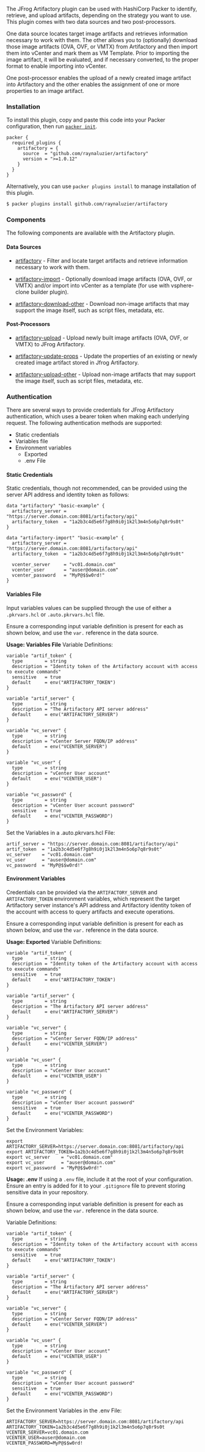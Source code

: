 The JFrog Artifactory plugin can be used with HashiCorp Packer to identify, retrieve, and upload artifacts, depending on the strategy you want to use. This plugin comes with two data sources and two post-processors. 

One data source locates target image artifacts and retrieves information necessary to work with them. The other allows you to (optionally) download those image artifacts (OVA, OVF, or VMTX) from Artifactory and then import them into vCenter and mark them as VM Template. Prior to importing the image artifact, it will be evaluated, and if necessary converted, to the proper format to enable importing into vCenter.

One post-processor enables the upload of a newly created image artifact into Artifactory and the other enables the assignment of one or more properties to an image artifact.


### Installation

To install this plugin, copy and paste this code into your Packer configuration, then run [`packer init`](https://www.packer.io/docs/commands/init).

```hcl
packer {
  required_plugins {
    artifactory = {
      source  = "github.com/raynaluzier/artifactory"
      version = ">=1.0.12"
    }
  }
}
```

Alternatively, you can use `packer plugins install` to manage installation of this plugin.

```sh
$ packer plugins install github.com/raynaluzier/artifactory
```

### Components

The following components are available with the Artifactory plugin.

#### Data Sources

- [artifactory](https://github.com/raynaluzier/packer-plugin-artifactory/blob/main/docs/datasources/datasource.mdx) - Filter and locate target artifacts and retrieve information necessary to work with them.

- [artifactory-import](https://github.com/raynaluzier/packer-plugin-artifactory/blob/main/docs/datasources/artifact_import.mdx) - Optionally download image artifacts (OVA, OVF, or VMTX) and/or import into vCenter as a template (for use with vsphere-clone builder plugin).

- [artifactory-download-other](https://github.com/raynaluzier/packer-plugin-artifactory/blob/main/docs/datasources/download_other.mdx) - Download non-image artifacts that may support the image itself, such as script files, metadata, etc.

#### Post-Processors

- [artifactory-upload](https://github.com/raynaluzier/packer-plugin-artifactory/blob/main/docs/post-processors/artifact_upload.mdx) - Upload newly built image artifacts (OVA, OVF, or VMTX) to JFrog Artifactory.

- [artifactory-update-props](https://github.com/raynaluzier/packer-plugin-artifactory/blob/main/docs/post-processors/update_props.mdx) - Update the properties of an existing or newly created image artifact stored in Jfrog Artifactory.

- [artifactory-upload-other](https://github.com/raynaluzier/packer-plugin-artifactory/blob/main/docs/post-processors/upload_other.mdx) - Upload non-image artifacts that may support the image itself, such as script files, metadata, etc.

### Authentication
There are several ways to provide credentials for JFrog Artifactory authentication, which uses a bearer token when making each underlying request. The following authentication methods are supported:

- Static credentials
- Variables file
- Environment variables
    - Exported
    - .env File

#### Static Credentials
Static credentials, though not recommended, can be provided using the server API address and identity token as follows:

```hcl
data "artifactory" "basic-example" {
  artifactory_server = "https://server.domain.com:8081/artifactory/api"
  artifactory_token  = "1a2b3c4d5e6f7g8h9i0j1k2l3m4n5o6p7q8r9s0t"
}

data "artifactory-import" "basic-example" {
  artifactory_server = "https://server.domain.com:8081/artifactory/api"
  artifactory_token  = "1a2b3c4d5e6f7g8h9i0j1k2l3m4n5o6p7q8r9s0t"

  vcenter_server     = "vc01.domain.com"
  vcenter_user       = "auser@domain.com"
  vcenter_password   = "MyP@$$w0rd!"
}
```
#### Variables File
Input variables values can be supplied through the use of either a `.pkrvars.hcl` or `.auto.pkrvars.hcl` file.

Ensure a corresponding input variable definition is present for each as shown below, and use the `var.` reference in the data source.

**Usage: Variables File**
Variable Definitions:
```
variable "artif_token" {
  type        = string
  description = "Identity token of the Artifactory account with access to execute commands"
  sensitive   = true
  default     = env("ARTIFACTORY_TOKEN")
}

variable "artif_server" {
  type        = string
  description = "The Artifactory API server address"
  default     = env("ARTIFACTORY_SERVER")
}

variable "vc_server" {
  type        = string
  description = "vCenter Server FQDN/IP address"
  default     = env("VCENTER_SERVER")
}

variable "vc_user" {
  type        = string
  description = "vCenter User account"
  default     = env("VCENTER_USER")
}

variable "vc_password" {
  type        = string
  description = "vCenter User account password"
  sensitive   = true
  default     = env("VCENTER_PASSWORD")
}
```
Set the Variables in a .auto.pkrvars.hcl File:
```
artif_server = "https://server.domain.com:8081/artifactory/api"
artif_token  = "1a2b3c4d5e6f7g8h9i0j1k2l3m4n5o6p7q8r9s0t"
vc_server    = "vc01.domain.com"
vc_user      = "auser@domain.com"
vc_password  = "MyP@$$w0rd!"

```

#### Environment Variables
Credentials can be provided via the `ARTIFACTORY_SERVER` and `ARTIFACTORY_TOKEN` environment variables, which represent the target Artifactory server instance's API address and Artifactory identity token of the account with access to query artifacts and execute operations.

Ensure a corresponding input variable definition is present for each as shown below, and use the `var.` reference in the data source.

**Usage:  Exported**
Variable Definitions:
```
variable "artif_token" {
  type        = string
  description = "Identity token of the Artifactory account with access to execute commands"
  sensitive   = true
  default     = env("ARTIFACTORY_TOKEN")
}

variable "artif_server" {
  type        = string
  description = "The Artifactory API server address"
  default     = env("ARTIFACTORY_SERVER")
}

variable "vc_server" {
  type        = string
  description = "vCenter Server FQDN/IP address"
  default     = env("VCENTER_SERVER")
}

variable "vc_user" {
  type        = string
  description = "vCenter User account"
  default     = env("VCENTER_USER")
}

variable "vc_password" {
  type        = string
  description = "vCenter User account password"
  sensitive   = true
  default     = env("VCENTER_PASSWORD")
}
```
Set the Environment Variables:
```
export ARTIFACTORY_SERVER=https://server.domain.com:8081/artifactory/api
export ARTIFACTORY_TOKEN=1a2b3c4d5e6f7g8h9i0j1k2l3m4n5o6p7q8r9s0t
export vc_server    = "vc01.domain.com"
export vc_user      = "auser@domain.com"
export vc_password  = "MyP@$$w0rd!"
```

**Usage:  .env**
If using a `.env` file, include it at the root of your configuration. Ensure an entry is added for it to your `.gitignore` file to prevent storing sensitive data in your repository.

Ensure a corresponding input variable definition is present for each as shown below, and use the `var.` reference in the data source.

Variable Definitions:
```
variable "artif_token" {
  type        = string
  description = "Identity token of the Artifactory account with access to execute commands"
  sensitive   = true
  default     = env("ARTIFACTORY_TOKEN")
}

variable "artif_server" {
  type        = string
  description = "The Artifactory API server address"
  default     = env("ARTIFACTORY_SERVER")
}

variable "vc_server" {
  type        = string
  description = "vCenter Server FQDN/IP address"
  default     = env("VCENTER_SERVER")
}

variable "vc_user" {
  type        = string
  description = "vCenter User account"
  default     = env("VCENTER_USER")
}

variable "vc_password" {
  type        = string
  description = "vCenter User account password"
  sensitive   = true
  default     = env("VCENTER_PASSWORD")
}
```
Set the Environment Variables in the .env File:
```
ARTIFACTORY_SERVER=https://server.domain.com:8081/artifactory/api
ARTIFACTORY_TOKEN=1a2b3c4d5e6f7g8h9i0j1k2l3m4n5o6p7q8r9s0t
VCENTER_SERVER=vc01.domain.com
VCENTER_USER=auser@domain.com
VCENTER_PASSWORD=MyP@$$w0rd!
```
